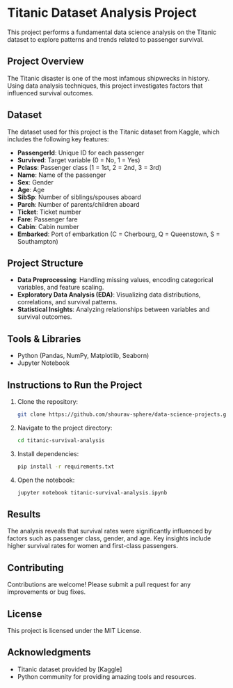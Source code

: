 # Titanic Dataset Analysis Project

This project performs a fundamental data science analysis on the Titanic dataset to explore patterns and trends related to passenger survival.

## Project Overview
The Titanic disaster is one of the most infamous shipwrecks in history. Using data analysis techniques, this project investigates factors that influenced survival outcomes.

## Dataset
The dataset used for this project is the Titanic dataset from Kaggle, which includes the following key features:
- **PassengerId**: Unique ID for each passenger
- **Survived**: Target variable (0 = No, 1 = Yes)
- **Pclass**: Passenger class (1 = 1st, 2 = 2nd, 3 = 3rd)
- **Name**: Name of the passenger
- **Sex**: Gender
- **Age**: Age
- **SibSp**: Number of siblings/spouses aboard
- **Parch**: Number of parents/children aboard
- **Ticket**: Ticket number
- **Fare**: Passenger fare
- **Cabin**: Cabin number
- **Embarked**: Port of embarkation (C = Cherbourg, Q = Queenstown, S = Southampton)

## Project Structure
- **Data Preprocessing**: Handling missing values, encoding categorical variables, and feature scaling.
- **Exploratory Data Analysis (EDA)**: Visualizing data distributions, correlations, and survival patterns.
- **Statistical Insights**: Analyzing relationships between variables and survival outcomes.

## Tools & Libraries
- Python (Pandas, NumPy, Matplotlib, Seaborn)
- Jupyter Notebook

## Instructions to Run the Project
1. Clone the repository:
    ```bash
    git clone https://github.com/shourav-sphere/data-science-projects.git
    ```
2. Navigate to the project directory:
    ```bash
    cd titanic-survival-analysis
    ```
3. Install dependencies:
    ```bash
    pip install -r requirements.txt
    ```
4. Open the notebook:
    ```bash
    jupyter notebook titanic-survival-analysis.ipynb
    ```

## Results
The analysis reveals that survival rates were significantly influenced by factors such as passenger class, gender, and age. Key insights include higher survival rates for women and first-class passengers.

## Contributing
Contributions are welcome! Please submit a pull request for any improvements or bug fixes.

## License
This project is licensed under the MIT License.

## Acknowledgments
- Titanic dataset provided by [Kaggle]
- Python community for providing amazing tools and resources.
